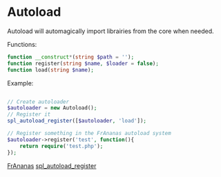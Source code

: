 # Autoload

Autoload will automagically import librairies from the core when needed.

Functions:
```php
function __construct*(string $path = '');
function register(string $name, $loader = false);
function load(string $name);
```

Example:
```php

// Create autoloader
$autoloader = new Autoload();
// Register it
spl_autoload_register([$autoloader, 'load']);

// Register something in the FrAnanas autoload system
$autoloader->register('test', function(){
    return require('test.php');
});


```

[FrAnanas](/README.md)
[spl_autoload_register](http://php.net/manual/en/function.spl-autoload-register.php)
